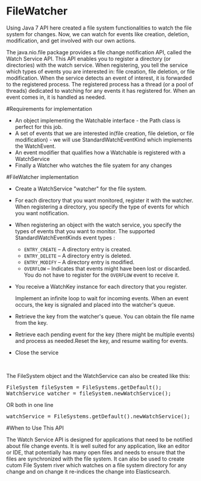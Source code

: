 # FileWatcher
Using Java 7 API here created a file system functionalities to watch the file system for changes. Now, we can watch for events like creation, deletion, modification, and get involved with our own actions.

The java.nio.file package provides a file change notification API, called the Watch Service API. This API enables you to register a directory (or directories) with the watch service. When registering, you tell the service which types of events you are interested in: file creation, file deletion, or file modification. When the service detects an event of interest, it is forwarded to the registered process. The registered process has a thread (or a pool of threads) dedicated to watching for any events it has registered for. When an event comes in, it is handled as needed.

#Requirements for implementation 
<ul>
<li>An object implementing the Watchable interface - the Path class is perfect for this job.</li>
<li>A set of events that we are interested in(file creation, file deletion, or file modification) - we will use StandardWatchEventKind which implements the WatchEvent.</li>
<li>An event modifier that qualifies how a Watchable is registered with a WatchService</li>
<li>Finally a Watcher who watches the file syatem for any changes</li>
</ul>

#FileWatcher implementation
<ul>
<li><p>Create a WatchService "watcher" for the file system.</p></li>
<li><p>For each directory that you want monitored, register it with the watcher. When registering a directory, you specify the type of events for which you want notification.</p></li>
<li><p>When registering an object with the watch service, you specify the types of events that you want to monitor. The supported StandardWatchEventKinds event types : 
<ul>
<li><code>ENTRY_CREATE</code> – A directory entry is created.</li>
<li><code>ENTRY_DELETE</code> – A directory entry is deleted.</li>
<li><code>ENTRY_MODIFY</code> – A directory entry is modified.</li>
<li><code>OVERFLOW</code> – Indicates that events might have been lost or discarded. You do not have to register for the <code>OVERFLOW</code> event to receive it.</li>
</ul></p></li>
<li><p>You receive a WatchKey instance for each directory that you register.</p>
<p>
Implement an infinite loop to wait for incoming events. When an event occurs, the key is signaled and placed into the watcher's queue.</p></li>
<li><p>Retrieve the key from the watcher's queue. You can obtain the file name from the key.</p></li>
<li><p>Retrieve each pending event for the key (there might be multiple events) and process as needed.Reset the key, and resume waiting for events.</p></li>
<li><p>Close the service</p></li>
</ul>
</br>

<p>The FileSystem object and the WatchService can also be created like this:</p>

<div class="highlight highlight-bash"><pre>FileSystem fileSystem = FileSystems.getDefault();
WatchService watcher = fileSystem.newWatchService();</pre>
<p>OR both in one line</p>
<pre>watchService = FileSystems.getDefault().newWatchService();</pre></div>

#When to Use This API
<p>The Watch Service API is designed for applications that need to be notified about file change events. It is well suited for any application, like an editor or IDE, that potentially has many open files and needs to ensure that the files are synchronized with the file system. It can also be used to create cutom File System river which watches on a file system directory for any change and on change it re-indices the change into Elasticsearch.</p>
